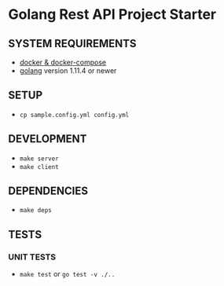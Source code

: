 # Golang Rest API Project Starter

## SYSTEM REQUIREMENTS
- [docker & docker-compose](https://www.docker.com/get-started)
- [golang](https://golang.org/doc/install) version 1.11.4 or newer

## SETUP
- `cp sample.config.yml config.yml`

## DEVELOPMENT
- `make server`
- `make client`

## DEPENDENCIES
- `make deps`

## TESTS

### UNIT TESTS
- `make test` or `go test -v ./..`
